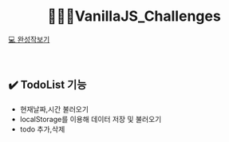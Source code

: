 # <div align=center>👩🏻‍💻VanillaJS_Challenges</div>

[💻 완성작보기](https://heejinsung.github.io/momentum/)

<br> 

## ✔️ TodoList 기능
- 현재날짜,시간 불러오기
- localStorage를 이용해 데이터 저장 및 불러오기
- todo 추가,삭제
